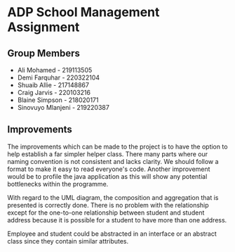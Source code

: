 # ADP School Management Assignment
## Group Members
 * Ali Mohamed - 219113505
 * Demi Farquhar - 220322104
 * Shuaib Allie - 217148867
 * Craig Jarvis - 220103216
 * Blaine Simpson - 218020171
 * Sinovuyo Mlanjeni - 219220387

## Improvements
The improvements which can be made to the project is to have the option to help establish a far simpler helper class. 
There many parts where our naming convention is not consistent and lacks clarity. We should follow a format to make it easy to read everyone's code.
Another improvement would be to profile the java application as this will show any potential bottlenecks within the programme. 


With regard to the UML diagram, the composition and aggregation that is presented is correctly done.
There is no problem with the relationship except for the one-to-one relationship between student and student address 
because it is possible for a student to have more than one address.


Employee and student could be abstracted in an interface or an abstract class since they contain similar attributes.